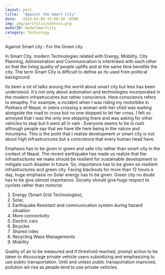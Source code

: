 ```yaml
---
layout: post
title:  "Against the Smart City"
date:   2016-01-06 15:08:10 -0500
img: img/portfolio/pokhara.png
modalID: modalSmartcity
category: Technology
---
```

Against Smart city : For the Green city

In Smart City, modern Technologies related with Energy, Mobility, City Planning, Administration and Communication is interlinked with each other so that the living quality of people uplifts and at the same time benefits the city. 
The term Smart City is difficult to define as its used from political background

Its been a lot of talks aroung the world about smart city but less has been understood. It's not only about automation and technologies incorporated in the modern infrastrucutres but rather conscience. Here conscience refers to emapthy. For example, a incident when I was riding my motorbike in Pokhara of Nepal, in zebra crossing a woman with her child was waiting alongside the road to cross but no one stopped to let her cross. I felt so annoyed that I was the only one stopping there and was asking for other vehicles to stop but it went all in vain . Everyone seems to be in rush although people say that we have life here being in the nature and mountains. This is the point that I realize development or smart city is not about high infrastructures but a conscience that every human head have. 

Emphasis has to be given in green and safe city rather than smart city in the context of Nepal. The recent earthquake has made us realize that the infrastructures we make should be resilient for sustainable development to mitigate such disaster in future. So, importance has to be given on resilient infrastructures and green city. Facing blackouts for more than 12 hours a day, huge emphasis on Solar energy has to be given. Green city no doubt has to be give utmost importance. Soceity should give huge respect to cyclists rather than motorist. 

1.  Energy (Smart Grid Technologies),
2.  Solar, 
3.  Earthquake Resistant and communication system during hazard situation
4.  More connectivity
5. Electric cars
6. Bicycles
7. Shared rides
8. Recycling Wase Managements 
9.  Mobility

Quality of air to be measured and if threshold reached, prompt action to be taken to discourage private vehicle users subsidizing and emphasizing to use public transportation. Until and unless public transportation improved, pollution wil rise as people tend to use private vehicles. 
